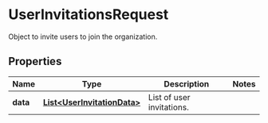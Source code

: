 

# UserInvitationsRequest

Object to invite users to join the organization.

## Properties

Name | Type | Description | Notes
------------ | ------------- | ------------- | -------------
**data** | [**List&lt;UserInvitationData&gt;**](UserInvitationData.md) | List of user invitations. | 




